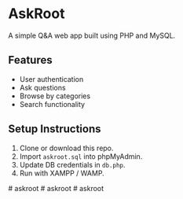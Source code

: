 # AskRoot

A simple Q&A web app built using PHP and MySQL.

## Features
- User authentication
- Ask questions
- Browse by categories
- Search functionality

## Setup Instructions
1. Clone or download this repo.
2. Import `askroot.sql` into phpMyAdmin.
3. Update DB credentials in `db.php`.
4. Run with XAMPP / WAMP.

#   a s k r o o t  
 #   a s k r o o t  
 #   a s k r o o t  
 